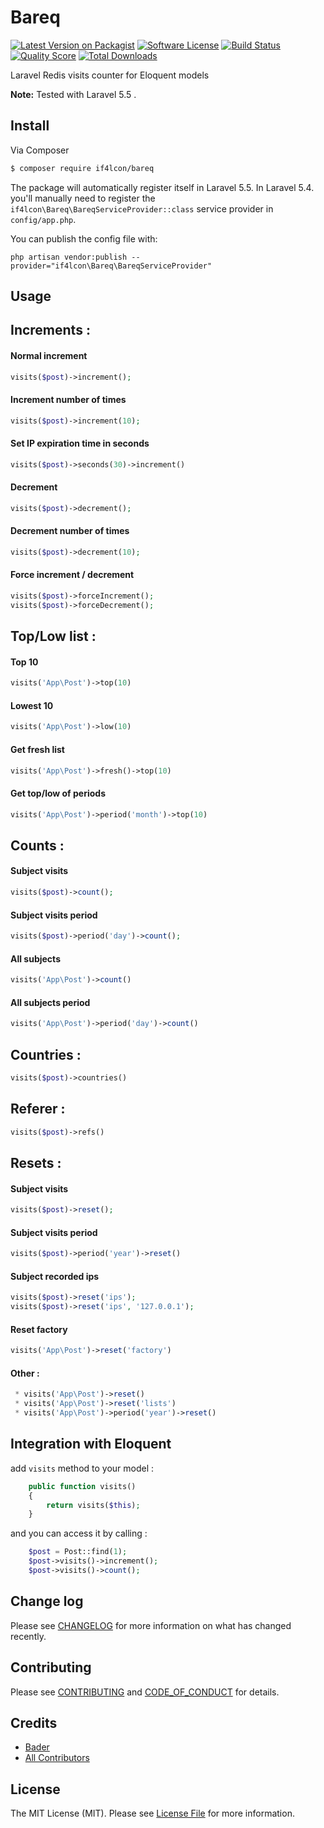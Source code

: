 # Bareq

[![Latest Version on Packagist][ico-version]][link-packagist]
[![Software License][ico-license]](LICENSE.md)
[![Build Status][ico-travis]][link-travis]
[![Quality Score][ico-code-quality]][link-code-quality]
[![Total Downloads][ico-downloads]][link-downloads]

Laravel Redis visits counter for Eloquent models 

**Note:** Tested with Laravel 5.5 . 

## Install

Via Composer

``` bash
$ composer require if4lcon/bareq
```

The package will automatically register itself in Laravel 5.5. In Laravel 5.4. you'll manually need to register the `if4lcon\Bareq\BareqServiceProvider::class` service provider in `config/app.php`.

You can publish the config file with:

```
php artisan vendor:publish --provider="if4lcon\Bareq\BareqServiceProvider"
```

## Usage

## Increments :

#### Normal increment
``` php
visits($post)->increment();
```

#### Increment number of times
``` php
visits($post)->increment(10);
```

#### Set IP expiration time in seconds
``` php
visits($post)->seconds(30)->increment()
```

#### Decrement 
``` php
visits($post)->decrement();
```

#### Decrement number of times
``` php
visits($post)->decrement(10);
```

#### Force increment / decrement 
``` php
visits($post)->forceIncrement();
visits($post)->forceDecrement();
```
## Top/Low list :

#### Top 10
``` php
visits('App\Post')->top(10)
```

#### Lowest 10
``` php
visits('App\Post')->low(10)
```

#### Get fresh list
``` php
visits('App\Post')->fresh()->top(10)
```

#### Get top/low of periods
``` php
visits('App\Post')->period('month')->top(10)
```

## Counts :

#### Subject visits
``` php
visits($post)->count();
```

#### Subject visits period
``` php
visits($post)->period('day')->count();
```

#### All subjects
``` php
visits('App\Post')->count()
```

#### All subjects period
``` php
visits('App\Post')->period('day')->count()
```

## Countries :
``` php
visits($post)->countries()
```

## Referer :
``` php
visits($post)->refs()
```


## Resets :

#### Subject visits
``` php
visits($post)->reset();
```

#### Subject visits period
``` php
visits($post)->period('year')->reset()
```

#### Subject recorded ips
``` php
visits($post)->reset('ips');
visits($post)->reset('ips', '127.0.0.1');
```

#### Reset factory
``` php
visits('App\Post')->reset('factory')
```

#### Other :
``` php
 * visits('App\Post')->reset()
 * visits('App\Post')->reset('lists')
 * visits('App\Post')->period('year')->reset() 
```

## Integration with Eloquent

add ``visits`` method to your model :

```php
    public function visits()
    {
        return visits($this);
    }
```

and you can access it by calling :

```php
    $post = Post::find(1);
    $post->visits()->increment();
    $post->visits()->count();
```


## Change log

Please see [CHANGELOG](CHANGELOG.md) for more information on what has changed recently.


## Contributing

Please see [CONTRIBUTING](CONTRIBUTING.md) and [CODE_OF_CONDUCT](CODE_OF_CONDUCT.md) for details.

## Credits

- [Bader][link-author]
- [All Contributors][link-contributors]

## License

The MIT License (MIT). Please see [License File](LICENSE.md) for more information.

[ico-version]: https://img.shields.io/packagist/v/if4lcon/Bareq.svg?style=flat-square
[ico-license]: https://img.shields.io/badge/license-MIT-brightgreen.svg?style=flat-square
[ico-travis]: https://travis-ci.org/awssat/Bareq.svg?branch=master
[ico-code-quality]: https://scrutinizer-ci.com/g/if4lcon/Bareq/badges/quality-score.png?b=master
[ico-downloads]: https://img.shields.io/packagist/dt/if4lcon/Bareq.svg?style=flat-square

[link-packagist]: https://packagist.org/packages/if4lcon/Bareq
[link-travis]: https://travis-ci.org/awssat/Bareq
[link-scrutinizer]: https://scrutinizer-ci.com/g/if4lcon/Bareq/code-structure
[link-code-quality]: https://scrutinizer-ci.com/g/if4lcon/Bareq
[link-downloads]: https://packagist.org/packages/if4lcon/Bareq
[link-author]: https://github.com/if4lcon
[link-contributors]: ../../contributors
